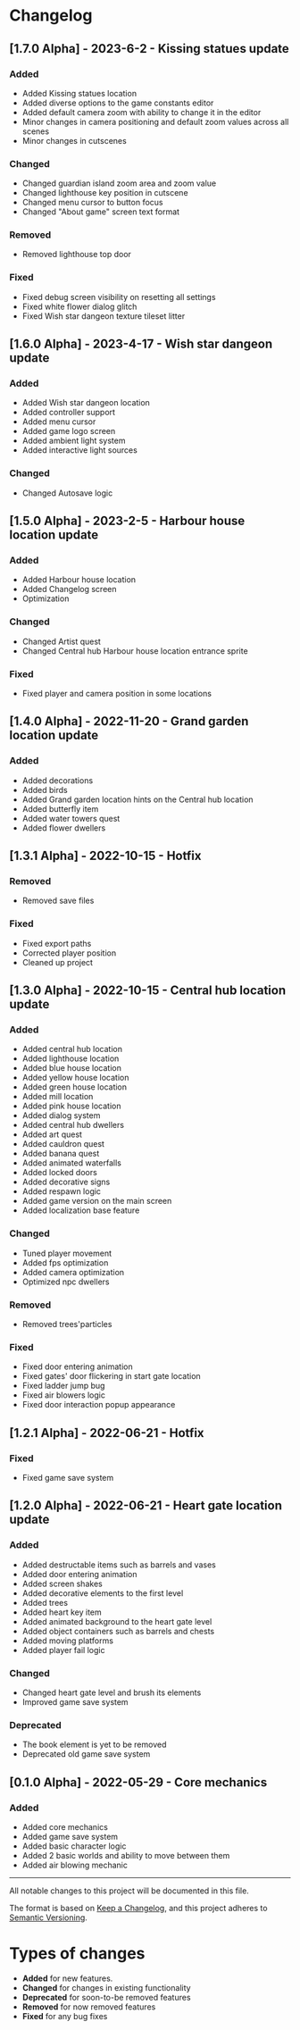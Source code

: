 # Changelog

## [1.7.0 Alpha] - 2023-6-2 - Kissing statues update
### Added
- Added Kissing statues location
- Added diverse options to the game constants editor
- Added default camera zoom with ability to change it in the editor
- Minor changes in camera positioning and default zoom values across all scenes
- Minor changes in cutscenes
### Changed
- Changed guardian island zoom area and zoom value
- Changed lighthouse key position in cutscene
- Changed menu cursor to button focus
- Changed "About game" screen text format
### Removed
- Removed lighthouse top door
### Fixed
- Fixed debug screen visibility on resetting all settings
- Fixed white flower dialog glitch
- Fixed Wish star dangeon texture tileset litter

## [1.6.0 Alpha] - 2023-4-17 - Wish star dangeon update
### Added
- Added Wish star dangeon location
- Added controller support
- Added menu cursor 
- Added game logo screen
- Added ambient light system
- Added interactive light sources
### Changed
- Changed Autosave logic 

## [1.5.0 Alpha] - 2023-2-5 - Harbour house location update
### Added 
- Added Harbour house location 
- Added Changelog screen
- Optimization
### Changed
- Changed Artist quest
- Changed Central hub Harbour house location entrance sprite
### Fixed
- Fixed player and camera position in some locations

## [1.4.0 Alpha] - 2022-11-20 - Grand garden location update
### Added
- Added decorations
- Added birds
- Added Grand garden location hints on the Central hub location
- Added butterfly item
- Added water towers quest
- Added flower dwellers

## [1.3.1 Alpha] - 2022-10-15 - Hotfix
### Removed
- Removed save files
### Fixed
- Fixed export paths
- Corrected player position
- Cleaned up project

## [1.3.0 Alpha] - 2022-10-15 - Central hub location update
### Added
- Added central hub location
- Added lighthouse location
- Added blue house location
- Added yellow house location
- Added green house location
- Added mill location
- Added pink house location
- Added dialog system
- Added central hub dwellers
- Added art quest
- Added cauldron quest
- Added banana quest
- Added animated waterfalls
- Added locked doors
- Added decorative signs
- Added respawn logic
- Added game version on the main screen
- Added localization base feature
### Changed
- Tuned player movement
- Added fps optimization
- Added camera optimization 
- Optimized npc dwellers
### Removed
- Removed trees'particles
### Fixed
- Fixed door entering animation
- Fixed gates' door flickering in start gate location
- Fixed ladder jump bug
- Fixed air blowers logic
- Fixed door interaction popup appearance

## [1.2.1 Alpha] - 2022-06-21 - Hotfix
### Fixed
- Fixed game save system 

## [1.2.0 Alpha] - 2022-06-21 - Heart gate location update
### Added
- Added destructable items such as barrels and vases
- Added door entering animation
- Added screen shakes
- Added decorative elements to the first level
- Added trees
- Added heart key item
- Added animated background to the heart gate level
- Added object containers such as barrels and chests
- Added moving platforms
- Added player fail logic
### Changed
- Changed heart gate level and brush its elements
- Improved game save system
### Deprecated
- The book element is yet to be removed
- Deprecated old game save system

## [0.1.0 Alpha] - 2022-05-29 - Core mechanics
### Added
- Added core mechanics
- Added game save system
- Added basic character logic
- Added 2 basic worlds and ability to move between them
- Added air blowing mechanic

---

All notable changes to this project will be documented in this file.

The format is based on [Keep a Changelog](https://keepachangelog.com/en/1.0.0/),
and this project adheres to [Semantic Versioning](https://semver.org/spec/v2.0.0.html).

# Types of changes

- **Added** for new features.
- **Changed** for changes in existing functionality
- **Deprecated** for soon-to-be removed features
- **Removed** for now removed features
- **Fixed** for any bug fixes
